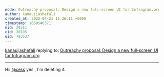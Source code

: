 ```yaml
---
node: Outreachy proposal: Design a new full-screen UI for Infragram.org
author: kanaujiashefali
created_at: 2022-04-21 11:26:11 +0000
timestamp: 1650540371
nid: 30511
cid: 30105
uid: 793637
---
```




[kanaujiashefali](../profile/kanaujiashefali) replying to: [Outreachy proposal: Design a new full-screen UI for Infragram.org](../notes/kanaujiashefali/04-19-2022/outreachy-proposal-design-a-new-full-screen-ui-for-infrgram-project)

----
Hii [@cess](/profile/cess) yes , I'm deleting it.